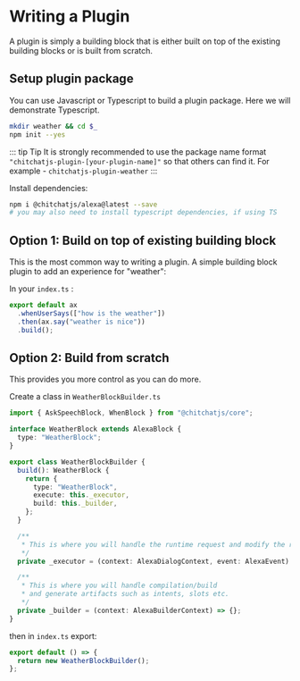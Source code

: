 # Writing a Plugin

A plugin is simply a building block that is either built on top of the existing building blocks or is built from scratch.

## Setup plugin package

You can use Javascript or Typescript to build a plugin package. Here we will demonstrate Typescript.

```sh
mkdir weather && cd $_
npm init --yes
```

::: tip Tip
It is strongly recommended to use the package name format `"chitchatjs-plugin-[your-plugin-name]"` so that others can find it. For example - `chitchatjs-plugin-weather`
:::

Install dependencies:

```sh
npm i @chitchatjs/alexa@latest --save
# you may also need to install typescript dependencies, if using TS
```

## Option 1: Build on top of existing building block

This is the most common way to writing a plugin. A simple building block plugin to add an experience for "weather":

In your `index.ts` :

```ts
export default ax
  .whenUserSays(["how is the weather"])
  .then(ax.say("weather is nice"))
  .build();
```

## Option 2: Build from scratch

This provides you more control as you can do more.

Create a class in `WeatherBlockBuilder.ts`

```ts
import { AskSpeechBlock, WhenBlock } from "@chitchatjs/core";

interface WeatherBlock extends AlexaBlock {
  type: "WeatherBlock";
}

export class WeatherBlockBuilder {
  build(): WeatherBlock {
    return {
      type: "WeatherBlock",
      execute: this._executor,
      build: this._builder,
    };
  }

  /**
   * This is where you will handle the runtime request and modify the response.
   */
  private _executor = (context: AlexaDialogContext, event: AlexaEvent): void => {};

  /**
   * This is where you will handle compilation/build
   * and generate artifacts such as intents, slots etc.
   */
  private _builder = (context: AlexaBuilderContext) => {};
}
```

then in `index.ts` export:

```ts
export default () => {
  return new WeatherBlockBuilder();
};
```
